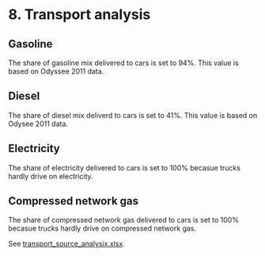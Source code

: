 # 8. Transport analysis


## Gasoline

The share of gasoline mix delivered to cars is set to 94%. This value is based on Odyssee 2011 data.


## Diesel

The share of diesel mix deliverd to cars is set to 41%. This value is based on Odysee 2011 data.


## Electricity

The share of electricity delivered to cars is set to 100% becasue trucks hardly drive on electricity.


## Compressed network gas

The share of compressed network gas delivered to cars is set to 100% becasue trucks hardly drive on compressed network gas.


See [transport_source_analysix.xlsx](../../eu/2012/8_transport/transport_source_analysis.xlsx).